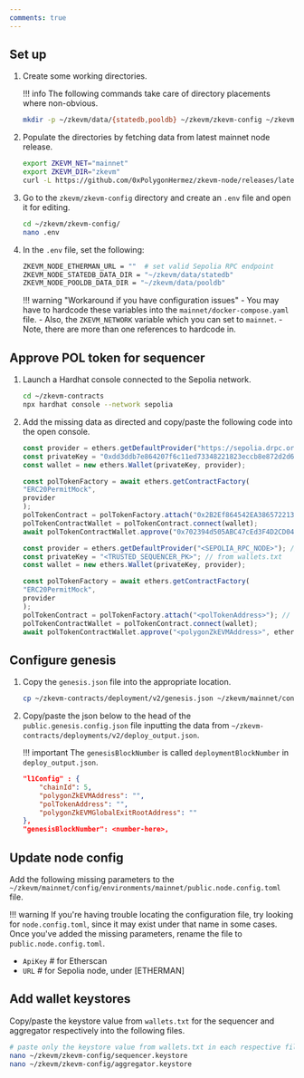 ```yaml
---
comments: true
---
```


## Set up

1. Create some working directories.

    !!! info
        The following commands take care of directory placements where non-obvious.

    ```sh
    mkdir -p ~/zkevm/data/{statedb,pooldb} ~/zkevm/zkevm-config ~/zkevm/zkevm-node
    ```

2. Populate the directories by fetching data from latest mainnet node release.

    ```sh
    export ZKEVM_NET="mainnet"
    export ZKEVM_DIR="zkevm"
    curl -L https://github.com/0xPolygonHermez/zkevm-node/releases/latest/download/$ZKEVM_NET.zip > $ZKEVM_NET.zip && unzip -o $ZKEVM_NET.zip -d $ZKEVM_DIR && rm $ZKEVM_NET.zip
    ```

3. Go to the `zkevm/zkevm-config` directory and create an `.env` file and open it for editing.

    ```sh
    cd ~/zkevm/zkevm-config/
    nano .env
    ```

4. In the `.env` file, set the following:

    ```sh
    ZKEVM_NODE_ETHERMAN_URL = ""  # set valid Sepolia RPC endpoint
    ZKEVM_NODE_STATEDB_DATA_DIR = "~/zkevm/data/statedb"
    ZKEVM_NODE_POOLDB_DATA_DIR = "~/zkevm/data/pooldb"
    ```

    !!! warning "Workaround if you have configuration issues"
        - You may have to hardcode these variables into the `mainnet/docker-compose.yaml` file.
            - Also, the `ZKEVM_NETWORK` variable which you can set to `mainnet`.
            - Note, there are more than one references to hardcode in.

## Approve POL token for sequencer

1. Launch a Hardhat console connected to the Sepolia network.

    ```sh
    cd ~/zkevm-contracts
    npx hardhat console --network sepolia
    ```

2. Add the missing data as directed and copy/paste the following code into the open console.

    ```js
    const provider = ethers.getDefaultProvider("https://sepolia.drpc.org"); // set Sepolia RPC node
    const privateKey = "0xdd3ddb7e864207f6c11ed73348221823eccb8e872d2d6f3103df6f32b284a15a"; // from wallets.txt 
    const wallet = new ethers.Wallet(privateKey, provider);
    
    const polTokenFactory = await ethers.getContractFactory(
    "ERC20PermitMock",
    provider
    );
    polTokenContract = polTokenFactory.attach("0x2B2Ef864542EA38657221393B0A18215e5c3fc7e"); // from ~/zkevm-contracts/deployments/deploy_output.json 
    polTokenContractWallet = polTokenContract.connect(wallet);
    await polTokenContractWallet.approve("0x702394d505ABC47cEd3F4D2CD04453719A9168cc", ethers.parseEther("100.0")); // from ~/zkevm-contracts/deployments/deploy_output.json 
    
    const provider = ethers.getDefaultProvider("<SEPOLIA_RPC_NODE>"); // set Sepolia RPC node
    const privateKey = "<TRUSTED_SEQUENCER_PK>"; // from wallets.txt 
    const wallet = new ethers.Wallet(privateKey, provider);
    
    const polTokenFactory = await ethers.getContractFactory(
    "ERC20PermitMock",
    provider
    );
    polTokenContract = polTokenFactory.attach("<polTokenAddress>"); // from ~/zkevm-contracts/deployments/deploy_output.json 
    polTokenContractWallet = polTokenContract.connect(wallet);
    await polTokenContractWallet.approve("<polygonZkEVMAddress>", ethers.parseEther("100.0")); // from ~/zkevm-contracts/deployments/deploy_output.json 
    ```

## Configure genesis

1. Copy the `genesis.json` file into the appropriate location.

    ```sh
    cp ~/zkevm-contracts/deployment/v2/genesis.json ~/zkevm/mainnet/config/environments/mainnet/public.genesis.config.json
    ```

2. Copy/paste the json below to the head of the `public.genesis.config.json` file inputting the data from `~/zkevm-contracts/deployments/v2/deploy_output.json`. 

    !!! important
        The `genesisBlockNumber` is called `deploymentBlockNumber` in `deploy_output.json`.

    ```json
    "l1Config" : {
        "chainId": 5,
        "polygonZkEVMAddress": "", 
        "polTokenAddress": "", 
        "polygonZkEVMGlobalExitRootAddress": ""  
    },
    "genesisBlockNumber": <number-here>,  
    ```

## Update node config

Add the following missing parameters to the `~/zkevm/mainnet/config/environments/mainnet/public.node.config.toml` file.

!!! warning
    If you're having trouble locating the configuration file, try looking for `node.config.toml`, since it may exist under that name in some cases. Once you've added the missing parameters, rename the file to `public.node.config.toml`.

- `ApiKey`  # for Etherscan
- `URL`     # for Sepolia node, under [ETHERMAN]

## Add wallet keystores

Copy/paste the keystore value from `wallets.txt` for the sequencer and aggregator respectively into the following files.

```sh
# paste only the keystore value from wallets.txt in each respective file
nano ~/zkevm/zkevm-config/sequencer.keystore
nano ~/zkevm/zkevm-config/aggregator.keystore
```

